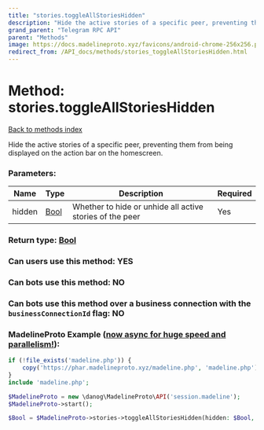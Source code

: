 ```yaml
---
title: "stories.toggleAllStoriesHidden"
description: "Hide the active stories of a specific peer, preventing them from being displayed on the action bar on the homescreen."
grand_parent: "Telegram RPC API"
parent: "Methods"
image: https://docs.madelineproto.xyz/favicons/android-chrome-256x256.png
redirect_from: /API_docs/methods/stories_toggleAllStoriesHidden.html
---
```

# Method: stories.toggleAllStoriesHidden
[Back to methods index](index.html)



Hide the active stories of a specific peer, preventing them from being displayed on the action bar on the homescreen.

### Parameters:

| Name     |    Type       | Description | Required |
|----------|---------------|-------------|----------|
|hidden|[Bool](/API_docs/types/Bool.html) | Whether to hide or unhide all active stories of the peer | Yes|


### Return type: [Bool](/API_docs/types/Bool.html)

### Can users use this method: **YES**


### Can bots use this method: **NO**


### Can bots use this method over a business connection with the `businessConnectionId` flag: **NO**


### MadelineProto Example ([now async for huge speed and parallelism!](https://docs.madelineproto.xyz/docs/ASYNC.html)):


```php
if (!file_exists('madeline.php')) {
    copy('https://phar.madelineproto.xyz/madeline.php', 'madeline.php');
}
include 'madeline.php';

$MadelineProto = new \danog\MadelineProto\API('session.madeline');
$MadelineProto->start();

$Bool = $MadelineProto->stories->toggleAllStoriesHidden(hidden: $Bool, );
```

